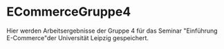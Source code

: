 # ECommerceGruppe4
Hier werden Arbeitsergebnisse der Gruppe 4 für das Seminar "Einführung E-Commerce"der Universität Leipzig gespeichert. 
